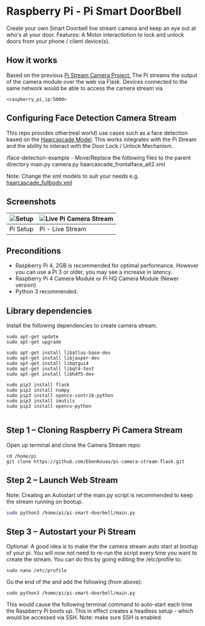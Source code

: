 # Raspberry Pi - Pi Smart DoorBbell

Create your own Smart Doorbell live stream camera and keep an eye out at who's at your door. 
Features: A Motor interactiotion to lock and unlock doors from your phone / client device(s).

## How it works
Based on the previous [Pi Stream Camera Project.](https://github.com/EbenKouao/pi-camera-stream-flask)
The Pi streams the output of the camera module over the web via Flask. Devices connected to the same network would be able to access the camera stream via

```
<raspberry_pi_ip:5000> 
```
## Configuring Face Detection Camera Stream

This repo provides other(real world) use cases such as a face detection based on the [Haarcascade Model](https://github.com/opencv/opencv/tree/master/data/haarcascades). This works integrates with the Pi Stream and the ability to interact with the Door Lock / Unlock Mechanism.

/face-detection-example - Move/Replace the following files to the parent directory
main.py
camera.py
haarcascade_frontalface_alt2.xml

Note: Change the xml models to suit your needs e.g. [haarcascade_fullbody.xml](https://github.com/opencv/opencv/blob/master/data/haarcascades/haarcascade_fullbody.xml)

## Screenshots
| ![Setup](readme/pi-stream-client.jpg) | ![Live Pi Camera Stream](readme/pi-stream-screen-capture.jpg) |
|---|---|
| Pi Setup | Pi - Live Stream |

## Preconditions

* Raspberry Pi 4, 2GB is recommended for optimal performance. However you can use a Pi 3 or older, you may see a increase in latency.
* Raspberry Pi 4 Camera Module or Pi HQ Camera Module (Newer version)
* Python 3 recommended.

## Library dependencies
Install the following dependencies to create camera stream.

```
sudo apt-get update 
sudo apt-get upgrade

sudo apt-get install libatlas-base-dev
sudo apt-get install libjasper-dev
sudo apt-get install libqtgui4 
sudo apt-get install libqt4-test
sudo apt-get install libhdf5-dev

sudo pip3 install flask
sudo pip3 install numpy
sudo pip3 install opencv-contrib-python
sudo pip3 install imutils
sudo pip3 install opencv-python


```


## Step 1 – Cloning Raspberry Pi Camera Stream
Open up terminal and clone the Camera Stream repo:

```
cd /home/pi
git clone https://github.com/EbenKouao/pi-camera-stream-flask.git
```

## Step 2 – Launch Web Stream

Note: Creating an Autostart of the main.py script is recommended to keep the stream running on bootup.
```bash cd modules
sudo python3 /home/pi/pi-smart-doorbell/main.py
```

## Step 3 – Autostart your Pi Stream

Optional: A good idea is to make the the camera stream auto start at bootup of your pi. You will now not need to re-run the script every time you want to create the stream. You can do this by going editing the /etc/profile to:

```
sudo nano /etc/profile
```

Go the end of the and add the following (from above):

```
sudo python3 /home/pi/pi-smart-doorbell/main.py
```
This would cause the following terminal command to auto-start each time the Raspberry Pi boots up. This in effect creates a headless setup - which would be accessed via SSH. 
Note: make sure SSH is enabled.

